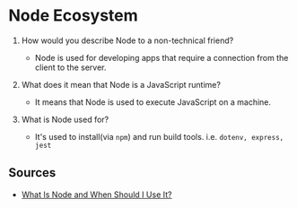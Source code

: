 # Node Ecosystem

1. How would you describe Node to a non-technical friend?

   - Node is used for developing apps that require a connection from the client to the server.

2. What does it mean that Node is a JavaScript runtime?

   - It means that Node is used to execute JavaScript on a machine.

3. What is Node used for?

   - It's used to install(via `npm`) and run build tools. i.e. `dotenv, express, jest`

## Sources

- [What Is Node and When Should I Use It?](https://www.sitepoint.com/an-introduction-to-node-js/)
